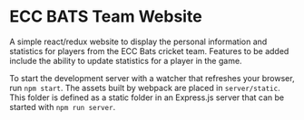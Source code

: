 # ECC BATS Team Website 

A simple react/redux website to display the personal information and statistics for players from the ECC Bats cricket team. Features to be added include the ability to update statistics for a player in the game. 

To start the development server with a watcher that refreshes your browser, run `npm start`. The assets built by webpack are placed in `server/static`. This folder is defined as a static folder in an Express.js server that can be started with `npm run server`.


